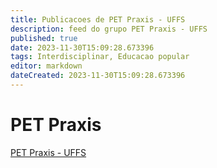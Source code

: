 ```yaml
---
title: Publicacoes de PET Praxis - UFFS 
description: feed do grupo PET Praxis - UFFS
published: true
date: 2023-11-30T15:09:28.673396
tags: Interdisciplinar, Educacao popular
editor: markdown
dateCreated: 2023-11-30T15:09:28.673396
---
```


# PET Praxis
[PET Praxis - UFFS](/grupo/280PETPraxisUFFS.md)